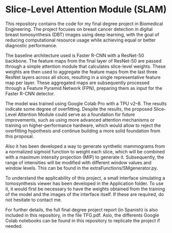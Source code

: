 # Slice-Level Attention Module (SLAM)
This repository contains the code for my final degree project in Biomedical Engineering. The project focuses on breast cancer detection in digital breast tomosynthesis (DBT) images using deep learning, with the goal of reducing computational resource usage while achieving equal or better diagnostic performance.

The baseline architecture used is Faster R-CNN with a ResNet-50 backbone. The feature maps from the final layer of ResNet-50 are passed through a simple attention module that calculates slice-level weights. These weights are then used to aggregate the feature maps from the last three ResNet layers across all slices, resulting in a single representative feature map per layer. These aggregated maps are subsequently processed through a Feature Pyramid Network (FPN), preparing them as input for the Faster R-CNN detector.

The model was trained using Google Colab Pro with a TPU v2–8. The results indicate some degree of overfitting. Despite the results, the proposed Slice-Level Attention Module could serve as a foundation for future improvements, such as using more advanced attention mechanisms or training on higher-performance hardware, which would allow to reject the overfitting hypothesis and continue building a more solid foundation from this proposal.

Also it has been developed a way to generate synthetic mammograms from a normalized sigmoid function to weight each slice, which will be combined with a maximum intensity projection (MIP) to generate it. Subsequently, the range of intensities will be modified with different window values and window levels. This can be found in the extraFunctions/SMgenerator.py.

To understand the applicability of this project, a small interface simulating a tomosynthesis viewer has been developed in the Application folder. To use it, it would first be necessary to have the weights obtained from the training of the model and the images of the interface itself. If these are required, do not hesitate to contact me.

For further details, the full final degree project report (in Spanish) is also included in this repository, in the file TFG.pdf. Aslo, the differents Google Colab notebooks can be found in this repository to replicate the project if needed.

